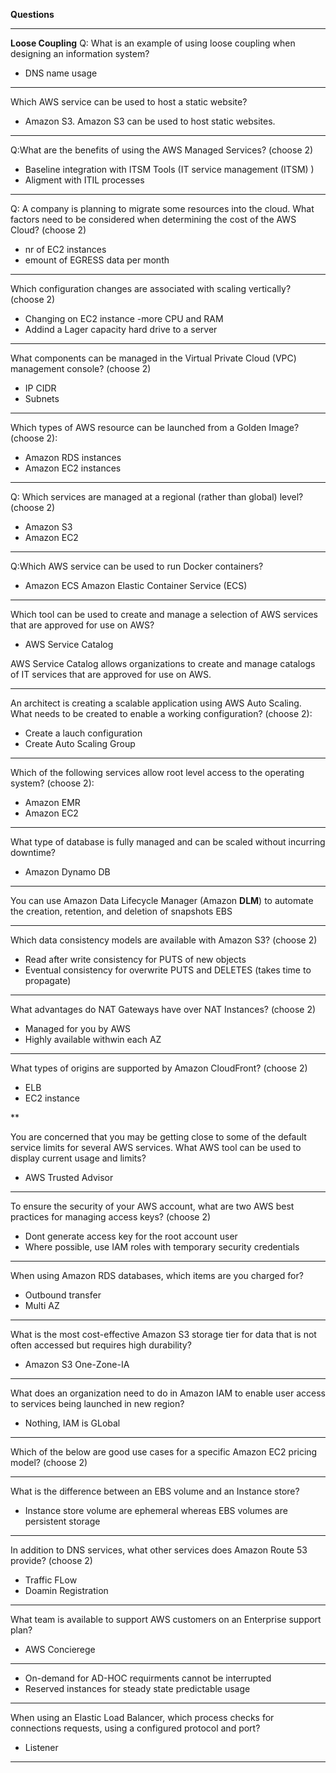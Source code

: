 **Questions**

***
**Loose Coupling**
Q: 
What is an example of using loose coupling when designing an information system?

- DNS name usage


***
Which AWS service can be used to host a static website?

- Amazon S3. Amazon S3 can be used to host static websites.
***

Q:What are the benefits of using the AWS Managed Services? (choose 2)

- Baseline integration with ITSM Tools (IT service management (ITSM) )
- Aligment with ITIL processes
***
Q:
A company is planning to migrate some resources into the cloud. What factors need to be considered when determining the cost of the AWS Cloud? (choose 2)
- nr of EC2 instances
- emount of EGRESS data per month

***
Which configuration changes are associated with scaling vertically? (choose 2)
- Changing on EC2 instance -more CPU and RAM
- Addind a Lager capacity hard drive to a server
***
What components can be managed in the Virtual Private Cloud (VPC) management console? (choose 2)
- IP CIDR
- Subnets
***
Which types of AWS resource can be launched from a Golden Image? (choose 2):
- Amazon RDS instances
- Amazon EC2 instances

***
Q: Which services are managed at a regional (rather than global) level? (choose 2)
- Amazon S3
- Amazon EC2

***
Q:Which AWS service can be used to run Docker containers?
- Amazon ECS Amazon Elastic Container Service (ECS) 

***
Which tool can be used to create and manage a selection of AWS services that are approved for use on AWS?
- AWS Service Catalog

AWS Service Catalog allows organizations to create and manage catalogs of IT services that are approved for use on AWS. 

***
An architect is creating a scalable application using AWS Auto Scaling. What needs to be created to enable a working configuration? (choose 2):
- Create a lauch configuration
- Create Auto Scaling Group

***
Which of the following services allow root level access to the operating system? (choose 2):
- Amazon EMR
- Amazon EC2

***
What type of database is fully managed and can be scaled without incurring downtime?

- Amazon Dynamo DB

***
You can use Amazon Data Lifecycle Manager (Amazon **DLM**) to automate the creation, retention,
and deletion of snapshots EBS

***
Which data consistency models are available with Amazon S3? (choose 2)

- Read after write consistency for PUTS of new objects
- Eventual consistency for overwrite PUTS and DELETES (takes time to propagate)

***

What advantages do NAT Gateways have over NAT Instances? (choose 2)

- Managed for you by AWS
- Highly available withwin each AZ

***

What types of origins are supported by Amazon CloudFront? (choose 2)

- ELB
- EC2 instance

**

You are concerned that you may be getting close to some of the default service limits for several AWS services. What AWS tool can be used to display current usage and limits?    

- AWS Trusted Advisor

***

To ensure the security of your AWS account, what are two AWS best practices for managing access keys? (choose 2)    

- Dont generate access key for the root account user
- Where possible, use IAM roles with temporary security credentials

***
When using Amazon RDS databases, which items are you charged for? 

- Outbound transfer
- Multi AZ

***
What is the most cost-effective Amazon S3 storage tier for data that is not often accessed but requires high durability?

- Amazon S3 One-Zone-IA

***
What does an organization need to do in Amazon IAM to enable user access to services being launched in new region?

- Nothing, IAM is GLobal

***
Which of the below are good use cases for a specific Amazon EC2 pricing model? (choose 2)

***
What is the difference between an EBS volume and an Instance store?
- Instance store volume are ephemeral whereas EBS volumes are persistent storage

***

In addition to DNS services, what other services does Amazon Route 53 provide? (choose 2)

- Traffic FLow
- Doamin Registration

***
What team is available to support AWS customers on an Enterprise support plan?
- AWS Concierege

***



- On-demand for AD-HOC requirments cannot be interrupted
- Reserved instances for steady state predictable usage

***

When using an Elastic Load Balancer, which process checks for connections requests, using a configured protocol and port?

- Listener

***






